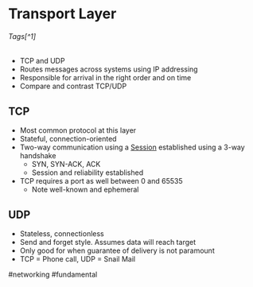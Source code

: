# Transport Layer
###### Tags[^1]
- TCP and UDP
- Routes messages across systems using IP addressing
- Responsible for arrival in the right order and on time
- Compare and contrast TCP/UDP
## TCP
- Most common protocol at this layer
- Stateful, connection-oriented
- Two-way communication using a [Session](../Web/Sessions.md) established using a 3-way handshake
	- SYN, SYN-ACK, ACK
	- Session and reliability established
- TCP requires a port as well between 0 and 65535
	- Note well-known and ephemeral

## UDP
- Stateless, connectionless
- Send and forget style. Assumes data will reach target
- Only good for when guarantee of delivery is not paramount
- TCP = Phone call, UDP = Snail Mail


#networking #fundamental 